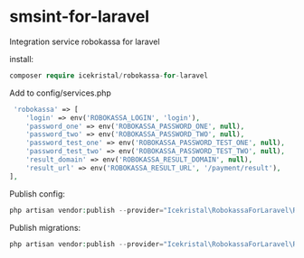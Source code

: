 # smsint-for-laravel
Integration service robokassa for laravel

install:

```php
composer require icekristal/robokassa-for-laravel
```

Add to config/services.php

```php
 'robokassa' => [
    'login' => env('ROBOKASSA_LOGIN', 'login'),
    'password_one' => env('ROBOKASSA_PASSWORD_ONE', null),
    'password_two' => env('ROBOKASSA_PASSWORD_TWO', null),
    'password_test_one' => env('ROBOKASSA_PASSWORD_TEST_ONE', null),
    'password_test_two' => env('ROBOKASSA_PASSWORD_TEST_TWO', null),
    'result_domain' => env('ROBOKASSA_RESULT_DOMAIN', null),
    'result_url' => env('ROBOKASSA_RESULT_URL', '/payment/result'),
],
```

Publish config:
```php
php artisan vendor:publish --provider="Icekristal\RobokassaForLaravel\RobokassaServiceProvider" --tag='config'
```

Publish migrations:
```php
php artisan vendor:publish --provider="Icekristal\RobokassaForLaravel\RobokassaServiceProvider" --tag='migrations'

```
